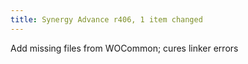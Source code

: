```yaml
---
title: Synergy Advance r406, 1 item changed
---
```


Add missing files from WOCommon; cures linker errors
